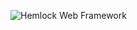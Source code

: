 ![Hemlock Web Framework](https://user-images.githubusercontent.com/587576/34905149-082e27a2-f84b-11e7-81e4-68f5d516de4c.png)

